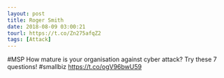 ```yaml
---
layout: post
title: Roger Smith
date: 2018-08-09 03:00:21
tourl: https://t.co/Zn275afqZ2
tags: [Attack]
---
```

#MSP How mature is your organisation against cyber attack? Try these 7 questions!  #smallbiz https://t.co/ogV96bwU59